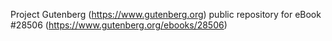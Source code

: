 Project Gutenberg (https://www.gutenberg.org) public repository for eBook #28506 (https://www.gutenberg.org/ebooks/28506)
